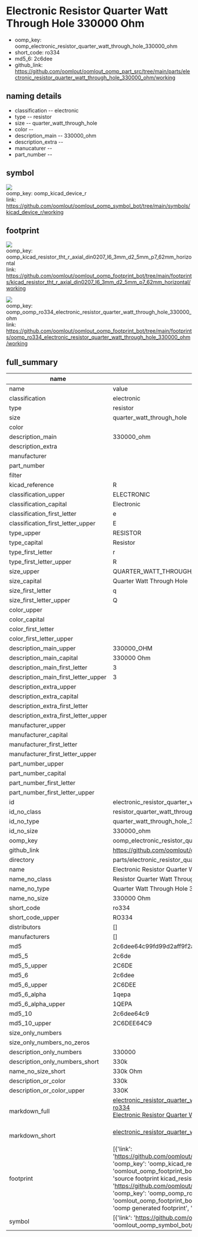 # Electronic Resistor Quarter Watt Through Hole 330000 Ohm

  
* oomp_key: oomp_electronic_resistor_quarter_watt_through_hole_330000_ohm 
* short_code: ro334
* md5_6: 2c6dee  
* github_link: https://github.com/oomlout/oomlout_oomp_part_src/tree/main/parts/electronic_resistor_quarter_watt_through_hole_330000_ohm/working  
## naming details
* classification -- electronic
* type -- resistor
* size -- quarter_watt_through_hole
* color -- 
* description_main -- 330000_ohm
* description_extra -- 
* manucaturer -- 
* part_number -- 



## symbol

![](symbol/{index}/working/working_600.png)  
oomp_key: oomp_kicad_device_r  
link: https://github.com/oomlout/oomlout_oomp_symbol_bot/tree/main/symbols/kicad_device_r/working  

## footprint

![](footprint/{index}/working/working_600.png)  
oomp_key: oomp_kicad_resistor_tht_r_axial_din0207_l6_3mm_d2_5mm_p7_62mm_horizontal  
link: https://github.com/oomlout/oomlout_oomp_footprint_bot/tree/main/footprints/kicad_resistor_tht_r_axial_din0207_l6_3mm_d2_5mm_p7_62mm_horizontal/working  

![](footprint/{index}/working/working_600.png)  
oomp_key: oomp_oomp_ro334_electronic_resistor_quarter_watt_through_hole_330000_ohm  
link: https://github.com/oomlout/oomlout_oomp_footprint_bot/tree/main/footprints/oomp_ro334_electronic_resistor_quarter_watt_through_hole_330000_ohm/working  

## full_summary
| name | value | 
| --- | --- | 
| name | value | 
| classification | electronic | 
| type | resistor | 
| size | quarter_watt_through_hole | 
| color |  | 
| description_main | 330000_ohm | 
| description_extra |  | 
| manufacturer |  | 
| part_number |  | 
| filter |  | 
| kicad_reference | R | 
| classification_upper | ELECTRONIC | 
| classification_capital | Electronic | 
| classification_first_letter | e | 
| classification_first_letter_upper | E | 
| type_upper | RESISTOR | 
| type_capital | Resistor | 
| type_first_letter | r | 
| type_first_letter_upper | R | 
| size_upper | QUARTER_WATT_THROUGH_HOLE | 
| size_capital | Quarter Watt Through Hole | 
| size_first_letter | q | 
| size_first_letter_upper | Q | 
| color_upper |  | 
| color_capital |  | 
| color_first_letter |  | 
| color_first_letter_upper |  | 
| description_main_upper | 330000_OHM | 
| description_main_capital | 330000 Ohm | 
| description_main_first_letter | 3 | 
| description_main_first_letter_upper | 3 | 
| description_extra_upper |  | 
| description_extra_capital |  | 
| description_extra_first_letter |  | 
| description_extra_first_letter_upper |  | 
| manufacturer_upper |  | 
| manufacturer_capital |  | 
| manufacturer_first_letter |  | 
| manufacturer_first_letter_upper |  | 
| part_number_upper |  | 
| part_number_capital |  | 
| part_number_first_letter |  | 
| part_number_first_letter_upper |  | 
| id | electronic_resistor_quarter_watt_through_hole_330000_ohm | 
| id_no_class | resistor_quarter_watt_through_hole_330000_ohm | 
| id_no_type | quarter_watt_through_hole_330000_ohm | 
| id_no_size | 330000_ohm | 
| oomp_key | oomp_electronic_resistor_quarter_watt_through_hole_330000_ohm | 
| github_link | https://github.com/oomlout/oomlout_oomp_part_src/tree/main/parts/electronic_resistor_quarter_watt_through_hole_330000_ohm/working | 
| directory | parts/electronic_resistor_quarter_watt_through_hole_330000_ohm | 
| name | Electronic Resistor Quarter Watt Through Hole 330000 Ohm | 
| name_no_class | Resistor Quarter Watt Through Hole 330000 Ohm | 
| name_no_type | Quarter Watt Through Hole 330000 Ohm | 
| name_no_size | 330000 Ohm | 
| short_code | ro334 | 
| short_code_upper | RO334 | 
| distributors | [] | 
| manufacturers | [] | 
| md5 | 2c6dee64c99fd99d2aff9f2afab87efe | 
| md5_5 | 2c6de | 
| md5_5_upper | 2C6DE | 
| md5_6 | 2c6dee | 
| md5_6_upper | 2C6DEE | 
| md5_6_alpha | 1qepa | 
| md5_6_alpha_upper | 1QEPA | 
| md5_10 | 2c6dee64c9 | 
| md5_10_upper | 2C6DEE64C9 | 
| size_only_numbers |  | 
| size_only_numbers_no_zeros |  | 
| description_only_numbers | 330000 | 
| description_only_numbers_short | 330k | 
| name_no_size_short | 330k Ohm | 
| description_or_color | 330k | 
| description_or_color_upper | 330K | 
| markdown_full | [electronic_resistor_quarter_watt_through_hole_330000_ohm](https://github.com/oomlout/oomlout_oomp_part_src/tree/main/parts/electronic_resistor_quarter_watt_through_hole_330000_ohm/working)<br>[ro334](https://github.com/oomlout/oomlout_oomp_part_src/tree/main/parts/electronic_resistor_quarter_watt_through_hole_330000_ohm/working)<br>[Electronic Resistor Quarter Watt Through Hole 330000 Ohm](https://github.com/oomlout/oomlout_oomp_part_src/tree/main/parts/electronic_resistor_quarter_watt_through_hole_330000_ohm/working)<br><br> | 
| markdown_short | [electronic_resistor_quarter_watt_through_hole_330000_ohm](https://github.com/oomlout/oomlout_oomp_part_src/tree/main/parts/electronic_resistor_quarter_watt_through_hole_330000_ohm/working)<br><br> | 
| footprint | [{'link': 'https://github.com/oomlout/oomlout_oomp_footprint_bot/tree/main/foootprntss/kicad_resistor_tht_r_axial_din0207_l6_3mm_d2_5mm_p7_62mm_horizontal', 'oomp_key': 'oomp_kicad_resistor_tht_r_axial_din0207_l6_3mm_d2_5mm_p7_62mm_horizontal', 'directory': 'oomlout_oomp_footprint_bot/footprints/kicad_resistor_tht_r_axial_din0207_l6_3mm_d2_5mm_p7_62mm_horizontal//working/working.kicad_mod', 'note': 'source footprint kicad_resistor_tht_r_axial_din0207_l6_3mm_d2_5mm_p7_62mm_horizontal', 'index': 0}, {'link': 'https://github.com/oomlout/oomlout_oomp_footprint_bot/tree/main/foootprntss/oomp_ro334_electronic_resistor_quarter_watt_through_hole_330000_ohm', 'oomp_key': 'oomp_oomp_ro334_electronic_resistor_quarter_watt_through_hole_330000_ohm', 'directory': 'oomlout_oomp_footprint_bot/footprints/oomp_ro334_electronic_resistor_quarter_watt_through_hole_330000_ohm//working/working.kicad_mod', 'note': 'oomp generated footprint', 'index': 1}] | 
| symbol | [{'link': 'https://github.com/oomlout/oomlout_oomp_symbol_bot/tree/main/symbols/kicad_device_r', 'oomp_key': 'oomp_kicad_device_r', 'directory': 'oomlout_oomp_symbol_bot/symbols/kicad_device_r//working/working.kicad_sym', 'index': 0}] | 
